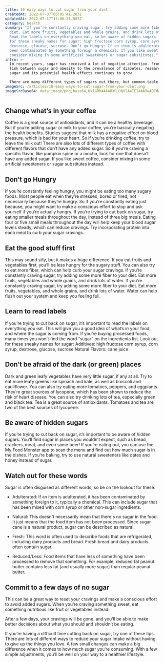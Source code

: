 ```yaml
---
title: 10 easy ways to cut sugar from your diet
createdAt: 2022-07-07T06:05:41.203Z
updatedAt: 2022-07-17T15:00:31.587Z
category: health
summary: "If you’re constantly craving sugar, try adding some more fiber to your
  diet. Eat more fruits, vegetables and whole grains, and drink lots of water.
  Read the labels on everything you eat, so be aware of hidden sugars. Watch out
  for these sneaky names for sugar: high fructose corn syrup, corn syrup,.
  dextrose, glucose, sucrose. Don’t go Hungry: If an item is adulterated, it has
  been contaminated by something foreign a chemical. If you like sweet coffee,
  consider mixing in some artificial sweeteners or sugar substitutes."
intro: >-
  In recent years, sugar has received a lot of negative attention. From the
  link between sugar and obesity to the prevalence of diabetes, research on
  sugar and its potential health effects continues to grow.

  There are many different types of sugars out there, but common table sugar or sucrose is the one you need to cut back on. Eating too much sugar can lead to weight gain, high blood pressure and other health problems. If you’ve read any articles about how bad sugar is for you, then you probably already know this. However, cutting back on sugar isn’t always easy. Sugar is in almost everything! Luckily, we’ve compiled a list of 10 super helpful tips that will teach you how to cut back on your intake of this not-so-nice white substance…
imageSrc: /articles/10-easy-ways-to-cut-sugar-from-your-diet.png
imageSrcBase64: data:image/png;base64,UklGRk4AAABXRUJQVlA4IEIAAADwAQCdASoKAAoAAUAmJYwCdAELZLiHxMAA/vg/6+tInjiwk6ZwXi+l+4sogWIou2UPy1MlXjW1uC7ZdGLgsQkQAAA=
---
```


## Change what’s in your coffee

Coffee is a great source of antioxidants, and it can be a healthy beverage. But if you’re adding sugar or milk to your coffee, you’re basically negating the health benefits. Studies suggest that milk has a negative effect on blood pressure, which is bad for your heart. So if you’re drinking coffee, try to leave the milk out!
There are also lots of different types of coffee with different flavors that don’t have any added sugar. So if you’re craving a specific flavor, like pumpkin spice or a mocha, look for one that doesn’t have any added sugar. If you like sweet coffee, consider mixing in some artificial sweeteners or sugar substitutes instead.

## Don’t go Hungry

If you’re constantly feeling hungry, you might be eating too many sugary foods. Most people eat when they’re stressed, bored or tired, not necessarily because they’re hungry. So if you’re constantly eating just because, you might want to make a conscious effort to stop and ask yourself if you’re actually hungry.
If you’re trying to cut back on sugar, try eating smaller meals throughout the day, instead of three big meals. Eating four or five small meals throughout the day will help keep your blood sugar levels steady, which can reduce cravings.
Try incorporating protein into each meal to curb your sugar cravings.

## Eat the good stuff first

This may sound silly, but it makes a huge difference. If you eat fruits and vegetables first, you’ll be less hungry for the sugary stuff. You can also try to eat more fiber, which can help curb your sugar cravings.
If you’re constantly craving sugar, try adding some more fiber to your diet. Eat more fruits, vegetables and whole grains, and drink lots of water.
If you’re constantly craving sugar, try adding some more fiber to your diet. Eat more fruits, vegetables, and whole grains, and drink lots of water. Water can help flush out your system and keep you feeling full.

## Learn to read labels

If you’re trying to cut back on sugar, it’s important to read the labels on everything you eat. This will give you a good idea of what’s in your food, and where the sugar is coming from.
If you’re buying processed foods, many times you won’t find the word “sugar” on the ingredients list. Look out for these sneaky names for sugar:
Additives: high fructose corn syrup, corn syrup, dextrose, glucose, sucrose
Natural Flavors: cane juice

## Don’t be afraid of the dark (or green) places

Dark and green leafy vegetables have very little sugar, if any at all. Try to eat more leafy greens like spinach and kale, as well as broccoli and cauliflower. You can also try eating more tomatoes, peppers, and eggplants. They’re great sources of lycopene, which has been shown to reduce the risk of heart disease.
You can also try drinking lots of tea, especially green and black tea. Tea is a great source of antioxidants. Tomatoes and tea are two of the best sources of lycopene.

## Be aware of hidden sugars

If you’re trying to cut back on sugar, it’s important to be aware of hidden sugars. You’ll find sugar in places you wouldn’t expect, such as bread, crackers, meat, and even some beer!
If you’re eating out, you can use the My Food Monster app to scan the menu and find out how much sugar is in the dishes. If you’re baking, try to use natural sweeteners like dates and honey instead of sugar.

## Watch out for these words

Sugar is often disguised as different words, so be on the lookout for these:

- Adulterated: If an item is adulterated, it has been contaminated by something foreign to it, typically a chemical. This can include sugar that has been mixed with corn syrup or other non-sugar ingredients.

- Natural: This doesn't necessarily mean that there's no sugar in the food. It just means that the food item has not been processed. Since sugar cane is a natural product, sugar can be described as natural.

- Fresh: This word is often used to describe foods that are refrigerated, including dairy products and bread. Fresh bread and dairy products often contain sugar.

- Reduced/Less: Food items that have less of something have been processed to remove that something. For example, reduced fat peanut butter contains less fat (and usually more sugar) than regular peanut butter.

## Commit to a few days of no sugar

This can be a great way to reset your cravings and make a conscious effort to avoid added sugars. When you’re craving something sweet, eat something nutritious like fruit or vegetables instead.

After a few days, your cravings will be gone, and you’ll be able to make better decisions about what you should and shouldn’t be eating.

If you’re having a difficult time cutting back on sugar, try one of these tips. There are lots of different ways to reduce your sugar intake without having to give up the things you love. A few small changes can make a big difference when it comes to how much sugar you’re consuming. With a few simple adjustments, you’ll be well on your way to a healthier lifestyle.
